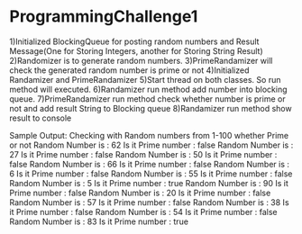 # ProgrammingChallenge1

1)Initialized BlockingQueue for posting random numbers and Result Message(One for Storing Integers, another for Storing String Result)
2)Randomizer is to generate random numbers.
3)PrimeRandamizer will check the generated random number is prime or not
4)Initialized Randamizer and PrimeRandamizer
5)Start thread on both classes. So run method will executed.
6)Randamizer run method add number into blocking queue.
7)PrimeRandamizer run method check whether number is prime or not and add result String to Blocking queue
8)Randamizer run method show result to console

Sample Output:
Checking with Random numbers from 1-100 whether Prime or not 
Random Number is : 62	 Is it Prime number : false
Random Number is : 27	 Is it Prime number : false
Random Number is : 50	 Is it Prime number : false
Random Number is : 66	 Is it Prime number : false
Random Number is : 6	 Is it Prime number : false
Random Number is : 55	 Is it Prime number : false
Random Number is : 5	 Is it Prime number : true
Random Number is : 90	 Is it Prime number : false
Random Number is : 20	 Is it Prime number : false
Random Number is : 57	 Is it Prime number : false
Random Number is : 38	 Is it Prime number : false
Random Number is : 54	 Is it Prime number : false
Random Number is : 83	 Is it Prime number : true
